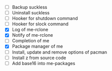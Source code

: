 -   [ ] Backup suckless
-   [ ] Uninstall suckless
-   [ ] Hooker for shutdown command
-   [ ] Hooker for slock command
-   [x] Log of me-rclone
-   [x] Notify of me-rclone
-   [ ] Completion of me
-   [x] Package manager of me
-   [ ] Install, update and remove options of pacman
-   [ ] Install z from source code
-   [ ] Add base16 into me-packages
